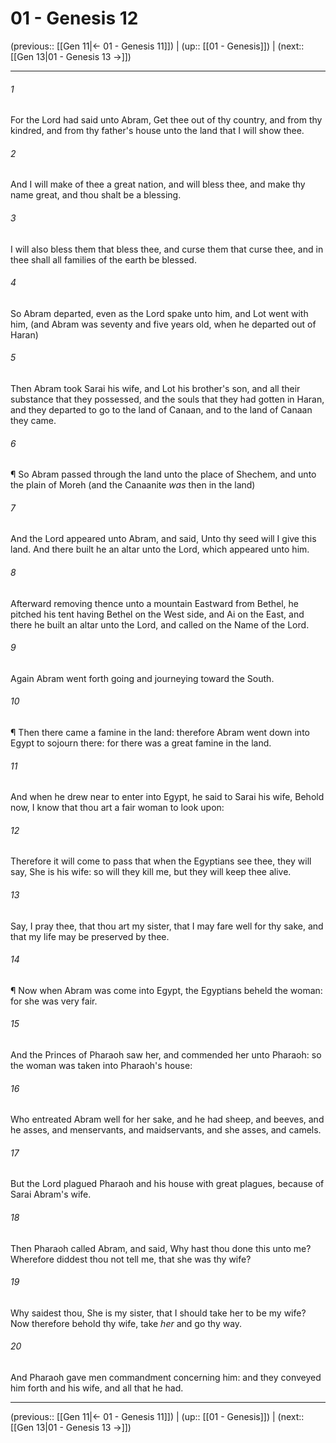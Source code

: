 # 01 - Genesis 12

(previous:: [[Gen 11|← 01 - Genesis 11]]) | (up:: [[01 - Genesis]]) | (next:: [[Gen 13|01 - Genesis 13 →]])

***


###### 1 
For the Lord had said unto Abram, Get thee out of thy country, and from thy kindred, and from thy father's house unto the land that I will show thee. 

###### 2 
And I will make of thee a great nation, and will bless thee, and make thy name great, and thou shalt be a blessing. 

###### 3 
I will also bless them that bless thee, and curse them that curse thee, and in thee shall all families of the earth be blessed. 

###### 4 
So Abram departed, even as the Lord spake unto him, and Lot went with him, (and Abram was seventy and five years old, when he departed out of Haran) 

###### 5 
Then Abram took Sarai his wife, and Lot his brother's son, and all their substance that they possessed, and the souls that they had gotten in Haran, and they departed to go to the land of Canaan, and to the land of Canaan they came. 

###### 6 
¶ So Abram passed through the land unto the place of Shechem, and unto the plain of Moreh (and the Canaanite _was_ then in the land) 

###### 7 
And the Lord appeared unto Abram, and said, Unto thy seed will I give this land. And there built he an altar unto the Lord, which appeared unto him. 

###### 8 
Afterward removing thence unto a mountain Eastward from Bethel, he pitched his tent having Bethel on the West side, and Ai on the East, and there he built an altar unto the Lord, and called on the Name of the Lord. 

###### 9 
Again Abram went forth going and journeying toward the South. 

###### 10 
¶ Then there came a famine in the land: therefore Abram went down into Egypt to sojourn there: for there was a great famine in the land. 

###### 11 
And when he drew near to enter into Egypt, he said to Sarai his wife, Behold now, I know that thou art a fair woman to look upon: 

###### 12 
Therefore it will come to pass that when the Egyptians see thee, they will say, She is his wife: so will they kill me, but they will keep thee alive. 

###### 13 
Say, I pray thee, that thou art my sister, that I may fare well for thy sake, and that my life may be preserved by thee. 

###### 14 
¶ Now when Abram was come into Egypt, the Egyptians beheld the woman: for she was very fair. 

###### 15 
And the Princes of Pharaoh saw her, and commended her unto Pharaoh: so the woman was taken into Pharaoh's house: 

###### 16 
Who entreated Abram well for her sake, and he had sheep, and beeves, and he asses, and menservants, and maidservants, and she asses, and camels. 

###### 17 
But the Lord plagued Pharaoh and his house with great plagues, because of Sarai Abram's wife. 

###### 18 
Then Pharaoh called Abram, and said, Why hast thou done this unto me? Wherefore diddest thou not tell me, that she was thy wife? 

###### 19 
Why saidest thou, She is my sister, that I should take her to be my wife? Now therefore behold thy wife, take _her_ and go thy way. 

###### 20 
And Pharaoh gave men commandment concerning him: and they conveyed him forth and his wife, and all that he had.

***

(previous:: [[Gen 11|← 01 - Genesis 11]]) | (up:: [[01 - Genesis]]) | (next:: [[Gen 13|01 - Genesis 13 →]])
